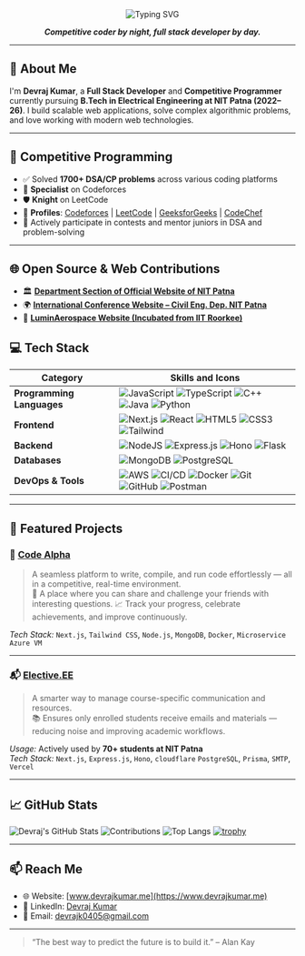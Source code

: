 <div align="center">
  <img src="https://readme-typing-svg.herokuapp.com?font=Sedan+SC&size=40&weight=600&duration=5000&pause=700&color=64748B&background=15151500&center=true&vCenter=true&random=false&width=800&lines=Hi+there%2C+I'm+Devraj+Kumar;Technology+and+Coding+Enthusiast" alt="Typing SVG"/>
</div>

<p align="center">
  <strong><i>Competitive coder by night, full stack developer by day.</i></strong>
</p>

---

## 👋 About Me


I'm **Devraj Kumar**, a **Full Stack Developer** and **Competitive Programmer** currently pursuing **B.Tech in Electrical Engineering at NIT Patna (2022–26)**. I build scalable web applications, solve complex algorithmic problems, and love working with modern web technologies.

---

## 🧠 Competitive Programming

- ✅ Solved **1700+ DSA/CP problems** across various coding platforms  
- 🏅 **Specialist** on Codeforces  
- 🛡️ **Knight** on LeetCode  
- 🔗 **Profiles**:  [Codeforces](https://codeforces.com/profile/devraj_4) |  [LeetCode](https://leetcode.com/u/devraj_04/) |  [GeeksforGeeks](https://www.geeksforgeeks.org/user/devraj_04/) |  [CodeChef](https://www.codechef.com/users/dev_r04)  
- 💬 Actively participate in contests and mentor juniors in DSA and problem-solving  

---

## 🌐 Open Source & Web Contributions

- 🏛️ [**Department Section of Official Website of NIT Patna**](https://www.nitp.ac.in/)
- 🌍 [**International Conference Website – Civil Eng. Dep. NIT Patna**](https://iscesti2025.vercel.app)
- 🚀 [**LuminAerospace Website (Incubated from IIT Roorkee)**](https://www.luminaerospace.tech)


## 💻 Tech Stack

| Category | Skills and Icons |
|----------|------------------|
| **Programming Languages** | ![JavaScript](https://img.shields.io/badge/javascript-%23323330.svg?style=for-the-badge&logo=javascript&logoColor=%23F7DF1E) ![TypeScript](https://img.shields.io/badge/typescript-%23007ACC.svg?style=for-the-badge&logo=typescript&logoColor=white) ![C++](https://img.shields.io/badge/c++-%2300599C.svg?style=for-the-badge&logo=c%2B%2B&logoColor=white) ![Java](https://img.shields.io/badge/Java-%23ED8B00.svg?style=for-the-badge&logo=java&logoColor=white) ![Python](https://img.shields.io/badge/python-%233776AB.svg?style=for-the-badge&logo=python&logoColor=white) |
| **Frontend** | ![Next.js](https://img.shields.io/badge/Next.js-%23000000.svg?style=for-the-badge&logo=nextdotjs&logoColor=white) ![React](https://img.shields.io/badge/react-%2320232a.svg?style=for-the-badge&logo=react&logoColor=%2361DAFB) ![HTML5](https://img.shields.io/badge/html5-%23E34F26.svg?style=for-the-badge&logo=html5&logoColor=white) ![CSS3](https://img.shields.io/badge/css3-%231572B6.svg?style=for-the-badge&logo=css3&logoColor=white) ![Tailwind](https://img.shields.io/badge/tailwindcss-%2338B2AC.svg?style=for-the-badge&logo=tailwind-css&logoColor=white) |
| **Backend** | ![NodeJS](https://img.shields.io/badge/node.js-%23339933.svg?style=for-the-badge&logo=node.js&logoColor=white) ![Express.js](https://img.shields.io/badge/express.js-%23000000.svg?style=for-the-badge&logo=express&logoColor=white) ![Hono](https://img.shields.io/badge/Hono-%23FF6C37.svg?style=for-the-badge&logo=cloudflare&logoColor=white) ![Flask](https://img.shields.io/badge/Flask-%2338B2AC.svg?style=for-the-badge&logo=flask&logoColor=white) |
| **Databases** | ![MongoDB](https://img.shields.io/badge/MongoDB-%2347A248.svg?style=for-the-badge&logo=mongodb&logoColor=white) ![PostgreSQL](https://img.shields.io/badge/PostgreSQL-%23336791.svg?style=for-the-badge&logo=postgresql&logoColor=white) |
| **DevOps & Tools** | ![AWS](https://img.shields.io/badge/AWS-%23FF9900.svg?style=for-the-badge&logo=amazonaws&logoColor=white) ![CI/CD](https://img.shields.io/badge/CI%2FCD-%230000FF.svg?style=for-the-badge&logo=githubactions&logoColor=white) ![Docker](https://img.shields.io/badge/Docker-%232496ED.svg?style=for-the-badge&logo=docker&logoColor=white) ![Git](https://img.shields.io/badge/Git-%23F05032.svg?style=for-the-badge&logo=Git&logoColor=white) ![GitHub](https://img.shields.io/badge/Github-%23181717.svg?style=for-the-badge&logo=Github&logoColor=white) ![Postman](https://img.shields.io/badge/Postman-%23FF6C37.svg?style=for-the-badge&logo=postman&logoColor=white) |

---

## 🚀 Featured Projects

### 🔧 [Code Alpha](https://github.com/devRojha/Code_Alpha_)
> A seamless platform to write, compile, and run code effortlessly — all in a competitive, real-time environment.  
> 🎯 A place where you can share and challenge your friends with interesting questions.
> 📈 Track your progress, celebrate achievements, and improve continuously.

_Tech Stack:_ `Next.js`, `Tailwind CSS`, `Node.js`, `MongoDB`, `Docker`, `Microservice` `Azure VM`

---

### 📬 [Elective.EE](https://github.com/devRojha/Elective)
> A smarter way to manage course-specific communication and resources.  
> 📚 Ensures only enrolled students receive emails and materials — reducing noise and improving academic workflows.

_Usage:_ Actively used by **70+ students at NIT Patna**  
_Tech Stack:_ `Next.js`, `Express.js`, `Hono`, `cloudflare` `PostgreSQL`, `Prisma`, `SMTP`, `Vercel`

---

## 📈 GitHub Stats

![Devraj's GitHub Stats](https://github-readme-stats.vercel.app/api?username=devRojha&show_icons=true&theme=tokyonight)
![Contributions](https://streak-stats.demolab.com?user=devRojha&theme=tokyonight&hide_border=false)
![Top Langs](https://github-readme-stats.vercel.app/api/top-langs/?username=devRojha&layout=compact&theme=tokyonight)
[![trophy](https://github-profile-trophy.vercel.app/?username=devRojha&theme=onestar&title=Commits,PullRequest,Repositories)](https://github.com/devRojha)

---

## 📫 Reach Me

- 🌐 Website: [www.devrajkumar.me](https://www.devrajkumar.me)
- 💼 LinkedIn: [Devraj Kumar](https://www.linkedin.com/in/devraj-kumar-5191ba250/)
- 📧 Email: devrajk0405@gmail.com

---

> “The best way to predict the future is to build it.” – Alan Kay
